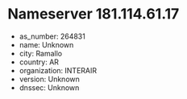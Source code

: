 # Nameserver 181.114.61.17

* as_number: 264831
* name: Unknown
* city: Ramallo
* country: AR
* organization: INTERAIR
* version: Unknown
* dnssec: Unknown
